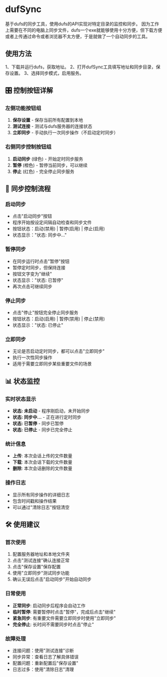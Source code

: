 # dufSync
基于dufs的同步工具，使用dufs的API实现对特定目录的监控和同步。
因为工作上需要在不同的电脑上同步文件，dufs一个exe就能够使用十分方便，但下载方便或者上传通过命令或者浏览器不太方便，于是就做了一个自动同步的工具。
## 使用方法
1、下载并运行dufs，获取地址。
2、打开dufSync工具填写地址和同步目录，保存设置。
3、选择同步模式，启用服务。

## 🎛️ 控制按钮详解
### 左侧功能按钮组
1. **保存设置** - 保存当前所有配置到本地
2. **测试连接** - 测试与dufs服务器的连接状态
3. **立即同步** - 手动执行一次同步操作（不启动定时同步）

### 右侧同步控制按钮组
1. **启动同步** (绿色) - 开始定时同步服务
2. **暂停** (橙色) - 暂停当前同步，可以继续
3. **停止** (红色) - 完全停止同步服务

## 🔄 同步控制流程

### 启动同步
- 点击"启动同步"按钮
- 程序开始按设定间隔自动检查和同步文件
- 按钮状态：启动(禁用) | 暂停(启用) | 停止(启用)
- 状态显示："状态: 同步中..."

### 暂停同步
- 在同步运行时点击"暂停"按钮
- 暂停定时同步，但保持连接
- 按钮文字变为"继续"
- 状态显示："状态: 已暂停"
- 再次点击可继续同步

### 停止同步
- 点击"停止"按钮完全停止同步服务
- 按钮状态：启动(启用) | 暂停(禁用) | 停止(禁用)
- 状态显示："状态: 已停止"

### 立即同步
- 无论是否启动定时同步，都可以点击"立即同步"
- 执行一次性同步操作
- 适用于需要立即同步某些重要文件的场景

## 📊 状态监控

### 实时状态显示
- **状态: 未启动** - 程序刚启动，未开始同步
- **状态: 同步中...** - 正在进行定时同步
- **状态: 已暂停** - 同步已暂停
- **状态: 已停止** - 同步已完全停止

### 统计信息
- **上传**: 本次会话上传的文件数量
- **下载**: 本次会话下载的文件数量  
- **删除**: 本次会话删除的文件数量

### 操作日志
- 显示所有同步操作的详细日志
- 包含时间戳和操作结果
- 可以通过"清除日志"按钮清空

## 🛠️ 使用建议

### 首次使用
1. 配置服务器地址和本地文件夹
2. 点击"测试连接"确认连接正常
3. 点击"保存设置"保存配置
4. 使用"立即同步"测试同步功能
5. 确认无误后点击"启动同步"开始自动同步

### 日常使用
- **正常同步**: 启动同步后程序会自动工作
- **临时暂停**: 需要暂停时点击"暂停"，完成后点击"继续"
- **紧急同步**: 有重要文件需要立即同步时使用"立即同步"
- **完全停止**: 长时间不需要同步时点击"停止"

### 故障处理
- 连接问题：使用"测试连接"诊断
- 同步异常：查看日志了解具体错误
- 配置问题：重新配置后"保存设置"
- 日志过多：使用"清除日志"清理
